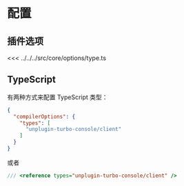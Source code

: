 # 配置

## 插件选项

<<< ../../../src/core/options/type.ts

## TypeScript

有两种方式来配置 TypeScript 类型：

```json [tsconfig.json]
{
  "compilerOptions": {
    "types": [
      "unplugin-turbo-console/client"
    ]
  }
}
```

或者

```ts [*.d.ts]
/// <reference types="unplugin-turbo-console/client" />
```
